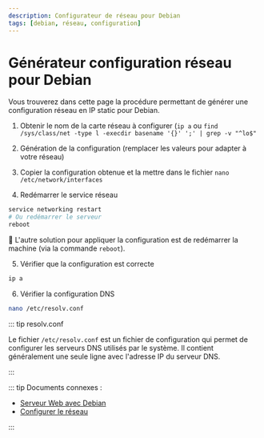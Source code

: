 ```yaml
---
description: Configurateur de réseau pour Debian
tags: [debian, réseau, configuration]
---
```


# Générateur configuration réseau pour Debian

Vous trouverez dans cette page la procédure permettant de générer une configuration réseau en IP static pour Debian.

1. Obtenir le nom de la carte réseau à configurer (`ip a` ou `find /sys/class/net -type l -execdir basename '{}' ';' | grep -v "^lo$"`

2. Génération de la configuration (remplacer les valeurs pour adapter à votre réseau)

<DebianConfiguration />

3. Copier la configuration obtenue et la mettre dans le fichier `nano /etc/network/interfaces`

4. Redémarrer le service réseau

```bash
service networking restart
# Ou redémarrer le serveur
reboot
```

🚨 L'autre solution pour appliquer la configuration est de redémarrer la machine (via la commande `reboot`).

5. Vérifier que la configuration est correcte

```bash
ip a
```

6. Vérifier la configuration DNS

```bash
nano /etc/resolv.conf
```

::: tip resolv.conf

Le fichier `/etc/resolv.conf` est un fichier de configuration qui permet de configurer les serveurs DNS utilisés par le système. Il contient généralement une seule ligne avec l'adresse IP du serveur DNS.

:::


::: tip Documents connexes :

- [Serveur Web avec Debian](./debian-web.md)
- [Configurer le réseau](./linux-debian-based.md)

:::
